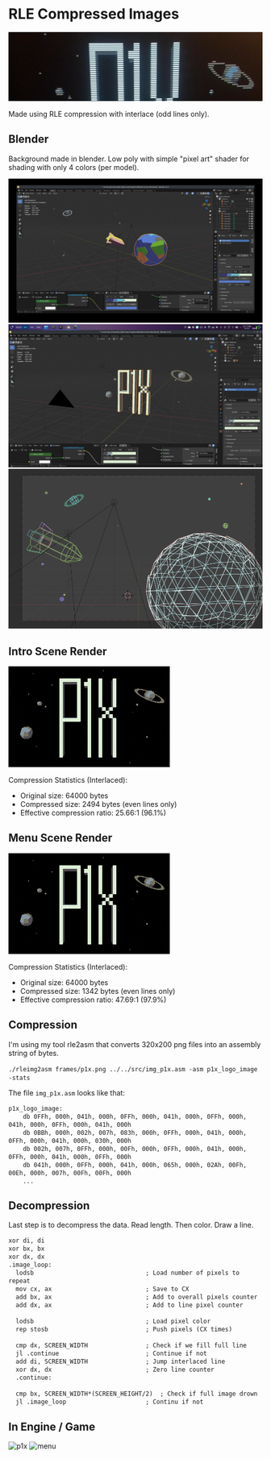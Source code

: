 # RLE Compressed Images

![RLE](rle.jpg)

Made using RLE compression with interlace (odd lines only).

## Blender
Background made in blender. Low poly with simple "pixel art" shader for shading with only 4 colors (per model).

![blender setup](blender.png)
![blender setup 2](blender2.png)
![blender menu background setup](blender_menu_bg.png)

## Intro Scene Render
![render p1x logo](render_p1x.png)

Compression Statistics (Interlaced):
* Original size: 64000 bytes
* Compressed size: 2494 bytes (even lines only)
* Effective compression ratio: 25.66:1 (96.1%)

## Menu Scene Render
![render p1x logo](render_p1x.png)

Compression Statistics (Interlaced):
* Original size: 64000 bytes
* Compressed size: 1342 bytes (even lines only)
* Effective compression ratio: 47.69:1 (97.9%)


## Compression

I'm using my tool rle2asm that converts 320x200 png files into an assembly string of bytes.

```./rleimg2asm frames/p1x.png ../../src/img_p1x.asm -asm p1x_logo_image -stats```

The file ```img_p1x.asm``` looks like that:
```
p1x_logo_image:
    db 0FFh, 000h, 041h, 000h, 0FFh, 000h, 041h, 000h, 0FFh, 000h, 041h, 000h, 0FFh, 000h, 041h, 000h
    db 0BBh, 000h, 002h, 007h, 083h, 000h, 0FFh, 000h, 041h, 000h, 0FFh, 000h, 041h, 000h, 030h, 000h
    db 002h, 007h, 0FFh, 000h, 00Fh, 000h, 0FFh, 000h, 041h, 000h, 0FFh, 000h, 041h, 000h, 0FFh, 000h
    db 041h, 000h, 0FFh, 000h, 041h, 000h, 065h, 000h, 02Ah, 00Fh, 00Eh, 000h, 007h, 00Fh, 00Fh, 000h
    ...
```

## Decompression

Last step is to decompress the data.
Read length. Then color. Draw a line.

```
xor di, di
xor bx, bx
xor dx, dx
.image_loop:
  lodsb                               ; Load number of pixels to repeat
  mov cx, ax                          ; Save to CX
  add bx, ax                          ; Add to overall pixels counter
  add dx, ax                          ; Add to line pixel counter

  lodsb                               ; Load pixel color
  rep stosb                           ; Push pixels (CX times)

  cmp dx, SCREEN_WIDTH                ; Check if we fill full line
  jl .continue                        ; Continue if not
  add di, SCREEN_WIDTH                ; Jump interlaced line
  xor dx, dx                          ; Zero line counter
  .continue:

  cmp bx, SCREEN_WIDTH*(SCREEN_HEIGHT/2)  ; Check if full image drown
  jl .image_loop                      ; Continu if not
```

## In Engine / Game
![p1x](crt_p1x.jpg)
![menu](crt_menu.jpg)

